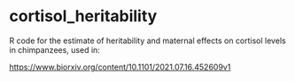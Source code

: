 # cortisol_heritability

R code for the estimate of heritability and maternal effects on cortisol levels in chimpanzees, used in:

https://www.biorxiv.org/content/10.1101/2021.07.16.452609v1
